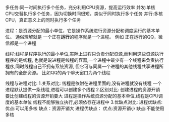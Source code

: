 多任务:同一时间执行多个任务，充分利用CPU资源，提高运行效率
并发:单核CPU交替执行多个任务，因为切换时间很短，类似于同时执行多个任务
并行:多核CPU，真正意义上的同时执行多个任务


进程：是资源分配的最小单位，它是操作系统进行资源分配和调度运行的基本单位。
通俗理解就是 一个正在**运行**的程序就是一个进程。 例如  正在运行的QQ，微信都是一个进程

线程:线程是程序执行的最小单位,实际上进程只负责分配资源,而利用这些资源执行程序的是线程,
也就是说进程是线程的容器,一个进程中最少有一个线程来负责执行程序,同时线程自己不拥有系统资源,
但它可与同属一个进程的其他线程共享进程所拥有的全部资源。  比如QQ的两个聊天窗口为两个线程


线程与进程对比:
    1.关系对比:
        线程是依附在进程里面的,没有进程就没有线程
        一个进程默认提供一条线程,进程可以创建多个线程
    2.区别对比:
        创建进程的资源开销要比创建线程的资源开销要大
        进程是操作系统资源分配的基本单位,线程是CPU调度的基本单位
        线程不能够独立执行,必须依存在进程中
    3.优缺点对比:
        进程优缺点:
            优点:可以用多核
            缺点：资源开销大
        进程优缺点：
            优点:资源开销小
            缺点:不能使用多核